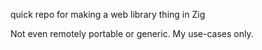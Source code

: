 quick repo for making a web library thing in Zig

Not even remotely portable or generic. My use-cases only.
